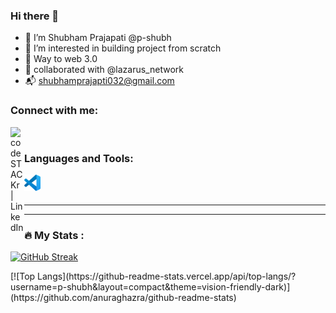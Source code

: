 ### Hi there 👋
- 🌊 I’m Shubham Prajapati @p-shubh
- 👀 I’m interested in building project from scratch
- 🌱 Way to web 3.0
- 💞 collaborated with @lazarus_network 
- 📬 shubhamprajapti032@gmail.com

### Connect with me:
<!-- 
[<img align="left" alt="codeSTACKr.com" width="22px" src="https://raw.githubusercontent.com/iconic/open-iconic/master/svg/globe.svg" />][website]
[<img align="left" alt="codeSTACKr | Twitter" width="22px" src="https://cdn.jsdelivr.net/npm/simple-icons@v3/icons/twitter.svg" />][twitter] -->
[<img align="left" alt="codeSTACKr | LinkedIn" width="22px" src="https://cdn.jsdelivr.net/npm/simple-icons@v3/icons/linkedin.svg" />][linkedin]
<!-- [<img align="left" alt="codeSTACKr | Instagram" width="22px" src="https://cdn.jsdelivr.net/npm/simple-icons@v3/icons/instagram.svg" />][instagram]
 -->
<br />

### Languages and Tools:

<img align="left" alt="Visual Studio Code" width="26px" src="https://raw.githubusercontent.com/github/explore/80688e429a7d4ef2fca1e82350fe8e3517d3494d/topics/visual-studio-code/visual-studio-code.png" />
<!-- <img align="left" alt="HTML5" width="26px" src="https://raw.githubusercontent.com/github/explore/80688e429a7d4ef2fca1e82350fe8e3517d3494d/topics/html/html.png" />
<img align="left" alt="CSS3" width="26px" src="https://raw.githubusercontent.com/github/explore/80688e429a7d4ef2fca1e82350fe8e3517d3494d/topics/css/css.png" />
<img align="left" alt="Sass" width="26px" src="https://raw.githubusercontent.com/github/explore/80688e429a7d4ef2fca1e82350fe8e3517d3494d/topics/sass/sass.png" />
<img align="left" alt="JavaScript" width="26px" src="https://raw.githubusercontent.com/github/explore/80688e429a7d4ef2fca1e82350fe8e3517d3494d/topics/javascript/javascript.png" />
<img align="left" alt="GitHub" width="26px" src="https://raw.githubusercontent.com/github/explore/78df643247d429f6cc873026c0622819ad797942/topics/github/github.png" />
<img align="left" alt="Kotlin" width="26px" src="https://raw.githubusercontent.com/github/explore/80688e429a7d4ef2fca1e82350fe8e3517d3494d/topics/kotlin/kotlin.png" />
<img align="left" alt="ReactJs" width ="40px" src ="https://upload.wikimedia.org/wikipedia/commons/a/a7/React-icon.svg" /> -->

<br />
<br />

---



<!-- [website]: http://shrutibansal.me
[twitter]: https://twitter.com/ -->
<!-- [instagram]: https://instagram.com/sketch.sb -->
[linkedin]: https://www.linkedin.com/in/shubham-prajapati-5aa33117a/

---

### :fire: My Stats :

[![GitHub Streak](http://github-readme-streak-stats.herokuapp.com?user=p-shubh&theme=blue-green&date_format=j%20M%5B%20Y%5D&mode=weekly)](https://git.io/streak-stats)
<br />
<p><img>[![Top Langs](https://github-readme-stats.vercel.app/api/top-langs/?username=p-shubh&layout=compact&theme=vision-friendly-dark)](https://github.com/anuraghazra/github-readme-stats)</img></p>
<!--
**p-shubh/p-shubh** is a ✨ _special_ ✨ repository because its `README.md` (this file) appears on your GitHub profile.

Here are some ideas to get you started:

- 🔭 I’m currently working on ...
- 🌱 I’m currently learning ...
- 👯 I’m looking to collaborate on ...
- 🤔 I’m looking for help with ...
- 💬 Ask me about ...
- 📫 How to reach me: ...
- 😄 Pronouns: ...
- ⚡ Fun fact: ...
-->

